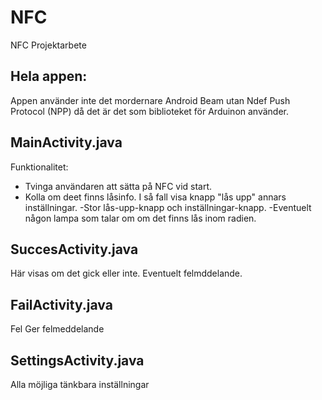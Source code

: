 NFC
===

NFC Projektarbete

Hela appen:
-------------------------------------------------------------------
Appen använder inte det mordernare Android Beam utan Ndef Push Protocol (NPP) då det är det som biblioteket för Arduinon
använder.



MainActivity.java
-------------------------------------------------------------------
Funktionalitet:
- Tvinga användaren att sätta på NFC vid start.
- Kolla om deet finns låsinfo. I så fall visa knapp "lås upp" annars inställningar.
-Stor lås-upp-knapp och inställningar-knapp.
-Eventuelt någon lampa som talar om om det finns lås inom radien.





SuccesActivity.java
-------------------------------------------------------------------
Här visas om det gick eller inte. Eventuelt felmddelande.


FailActivity.java
-------------------------------------------------------------------
Fel
Ger felmeddelande


SettingsActivity.java
------------------------------------------------------------------
Alla möjliga tänkbara inställningar
